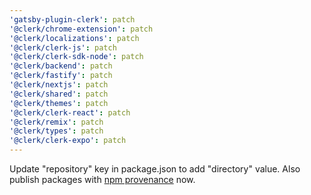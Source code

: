 ```yaml
---
'gatsby-plugin-clerk': patch
'@clerk/chrome-extension': patch
'@clerk/localizations': patch
'@clerk/clerk-js': patch
'@clerk/clerk-sdk-node': patch
'@clerk/backend': patch
'@clerk/fastify': patch
'@clerk/nextjs': patch
'@clerk/shared': patch
'@clerk/themes': patch
'@clerk/clerk-react': patch
'@clerk/remix': patch
'@clerk/types': patch
'@clerk/clerk-expo': patch
---
```


Update "repository" key in package.json to add "directory" value. Also publish packages with [npm provenance](https://docs.npmjs.com/generating-provenance-statements) now.
